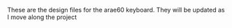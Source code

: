 These are the design files for the arae60 keyboard. They will be updated as I move along the project
